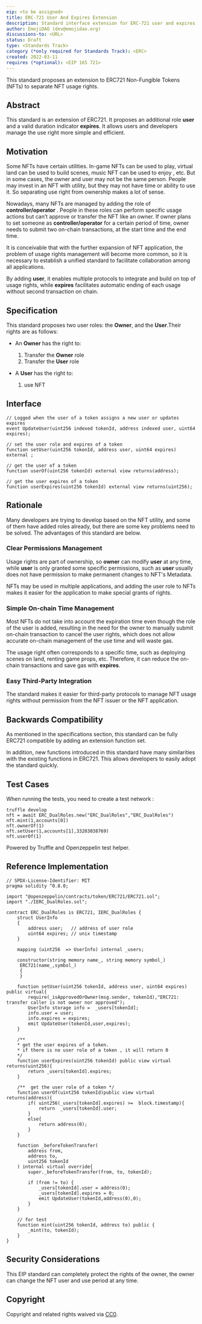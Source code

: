 ```yaml
---
eip: <to be assigned>
title: ERC-721 User And Expires Extension
description: Standard interface extension for ERC-721 user and expires.
author: EmojiDAO (dev@emojidao.org)
discussions-to: <URL>
status: Draft
type: <Standards Track>
category (*only required for Standards Track): <ERC>
created: 2022-03-11
requires (*optional): <EIP 165 721>
---
```

This standard proposes an extension to ERC721 Non-Fungible Tokens (NFTs) to separate NFT usage rights.

## Abstract
This standard is an extension of ERC721. It proposes an additional role **user** and a valid duration indicator **expires**. It allows users and developers manage the use right more simple and efficient.

## Motivation
Some NFTs have certain utilities. In-game NFTs can be used to play, virtual land can be used to build scenes, music NFT can be used to enjoy , etc. But in some cases, the owner and user may not be the same person. People may invest in an NFT with utility, but they may not have time or ability to use it. So separating use right from ownership makes a lot of sense.

Nowadays, many NFTs are managed by adding the role of **controller/operator** . People in  these roles can perform specific usage actions but can’t approve or transfer the NFT like an owner. If owner plans to set someone as **controller/operator** for a certain period of time, owner needs to submit two on-chain transactions, at the start time and the end time. 

It is conceivable that with the further expansion of NFT application, the problem of usage rights management will become more common, so it is necessary to establish a unified standard to facilitate collaboration among all applications.

By adding **user**, it enables multiple protocols to integrate and build on top of usage rights, while **expires** facilitates automatic ending of each usage without second transaction on chain.

## Specification
This standard proposes two user roles: the **Owner**, and the **User**.Their rights are as follows:
- An **Owner** has the right to:
  1. Transfer the **Owner** role
  2. Transfer the **User** role

- A **User** has the right to:
  1. use NFT

## Interface
```solidity
// Logged when the user of a token assigns a new user or updates expires
event UpdateUser(uint256 indexed tokenId, address indexed user, uint64 expires);

// set the user role and expires of a token
function setUser(uint256 tokenId, address user, uint64 expires) external ;

// get the user of a token
function userOf(uint256 tokenId) external view returns(address);

// get the user expires of a token
function userExpires(uint256 tokenId) external view returns(uint256);
```


## Rationale
Many developers are trying to develop based on the NFT utility, and some of them have added roles already, but there are some key problems need to be solved.  The advantages of this standard are below.

### Clear Permissions Management
Usage rights are part of ownership, so **owner** can modify **user** at any time, while **user** is only granted some specific permissions, such as **user** usually does not have permission to make permanent changes to NFT's Metadata.

NFTs may be used in multiple applications, and adding the user role to  NFTs  makes it easier for the application to make special grants of rights.

### Simple On-chain Time Management
Most NFTs do not take into account the expiration time even though the role of the user is added, resulting in the need for the owner to manually submit on-chain transaction to cancel the user rights, which does not allow accurate on-chain management of the use time and will waste gas.

The usage right often corresponds to a specific time, such as deploying scenes on land, renting game props, etc. Therefore, it can reduce the on-chain transactions and save gas with **expires**.

### Easy Third-Party Integration
The standard makes it easier for third-party protocols to manage NFT usage rights without permission from the NFT issuer or the NFT application.

## Backwards Compatibility
As mentioned in the specifications section, this standard can be fully ERC721 compatible by adding an extension function set.

In addition, new functions introduced in this standard have many similarities with the existing functions in ERC721. This allows developers to easily adopt the standard quickly.

## Test Cases
When running the tests, you need to create a test network :

```
truffle develop
nft = await ERC_DualRoles.new("ERC_DualRoles","ERC_DualRoles")
nft.mint(1,accounts[0])
nft.ownerOf(1)
nft.setUser(1,accounts[1],33203038769)
nft.userOf(1)
```

Powered by Truffle and Openzeppelin test helper.

## Reference Implementation
```solidity
// SPDX-License-Identifier: MIT
pragma solidity ^0.8.0; 

import "@openzeppelin/contracts/token/ERC721/ERC721.sol";
import "./IERC_DualRoles.sol";

contract ERC_DualRoles is ERC721, IERC_DualRoles {
    struct UserInfo 
    {
        address user;   // address of user role
        uint64 expires; // unix timestamp
    }

    mapping (uint256  => UserInfo) internal _users;

    constructor(string memory name_, string memory symbol_)
     ERC721(name_,symbol_)
     {         
     }
    
    function setUser(uint256 tokenId, address user, uint64 expires) public virtual{
        require(_isApprovedOrOwner(msg.sender, tokenId),"ERC721: transfer caller is not owner nor approved");
        UserInfo storage info =  _users[tokenId];
        info.user = user;
        info.expires = expires;
        emit UpdateUser(tokenId,user,expires);
    }

    /**
    * get the user expires of a token.     
    * if there is no user role of a token , it will return 0 
    */
    function userExpires(uint256 tokenId) public view virtual returns(uint256){
        return _users[tokenId].expires;
    }
     
    /**  get the user role of a token */
    function userOf(uint256 tokenId)public view virtual returns(address){
        if( uint256(_users[tokenId].expires) >=  block.timestamp){
            return  _users[tokenId].user; 
        }
        else{
            return address(0);
        }
    }

    function _beforeTokenTransfer(
        address from,
        address to,
        uint256 tokenId
    ) internal virtual override{
        super._beforeTokenTransfer(from, to, tokenId);

        if (from != to) {
            _users[tokenId].user = address(0);
            _users[tokenId].expires = 0;
            emit UpdateUser(tokenId,address(0),0);
        }
    }

    // for test
    function mint(uint256 tokenId, address to) public {
        _mint(to, tokenId);
    }
} 
```

## Security Considerations
This EIP standard can completely protect the rights of the owner, the owner can change the NFT user and use period at any time.

## Copyright
Copyright and related rights waived via [CC0](https://creativecommons.org/publicdomain/zero/1.0/).
